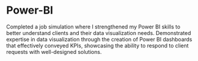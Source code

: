 # Power-BI
Completed a job simulation where I strengthened my Power BI skills to better understand clients and their data visualization needs. Demonstrated expertise in data visualization through the creation of Power BI dashboards that effectively conveyed KPIs, showcasing the ability to respond to client requests with well-designed solutions.
